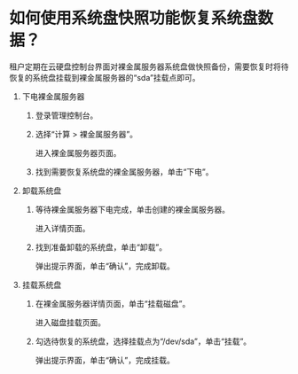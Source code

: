 # 如何使用系统盘快照功能恢复系统盘数据？<a name="bms_faq_0035"></a>

租户定期在云硬盘控制台界面对裸金属服务器系统盘做快照备份，需要恢复时将待恢复的系统盘挂载到裸金属服务器的“sda”挂载点即可。

1.  下电裸金属服务器
    1.  登录管理控制台。
    2.  选择“计算 \> 裸金属服务器”。

        进入裸金属服务器页面。

    3.  找到需要恢复系统盘的裸金属服务器，单击“下电”。

2.  卸载系统盘
    1.  等待裸金属服务器下电完成，单击创建的裸金属服务器。

        进入详情页面。

    2.  找到准备卸载的系统盘，单击“卸载”。

        弹出提示界面，单击“确认”，完成卸载。

3.  挂载系统盘
    1.  在裸金属服务器详情页面，单击“挂载磁盘”。

        进入磁盘挂载页面。

    2.  勾选待恢复的系统盘，选择挂载点为“/dev/sda”，单击“挂载”。

        弹出提示界面，单击“确认”，完成挂载。



